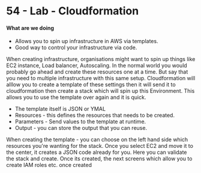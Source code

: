 # 54 - Lab - Cloudformation

#### What are we doing

* Allows you to spin up infrastructure in AWS via templates.
* Good way to control your infrastructure via code.

When creating infrastructure, organisations might want to spin up things like EC2 instance, Load balancer, Autoscaling. In the normal world you would probably go ahead and create these resources one at a time. But say that you need to multiple infrastructure with this same setup. Cloudformation will alllow you to create a template of these settings then it will send it to cloudformation then create a stack which will spin up this Environment. This allows you to use the template over again and it is quick. 

* The template itself is JSON or YMAL
* Resources - this defines the resources that needs to be created.
* Parameters - Send values to the template at runtime.
* Output - you can store the output that you can reuse. 

When creating the template - you can choose on the left hand side which resources you're wanting for the stack. Once you select EC2 and move it to the center, it creates a JSON code already for you. Here you can validate the stack and create. Once its created, the next screens which allow you to create IAM roles etc. once created 



